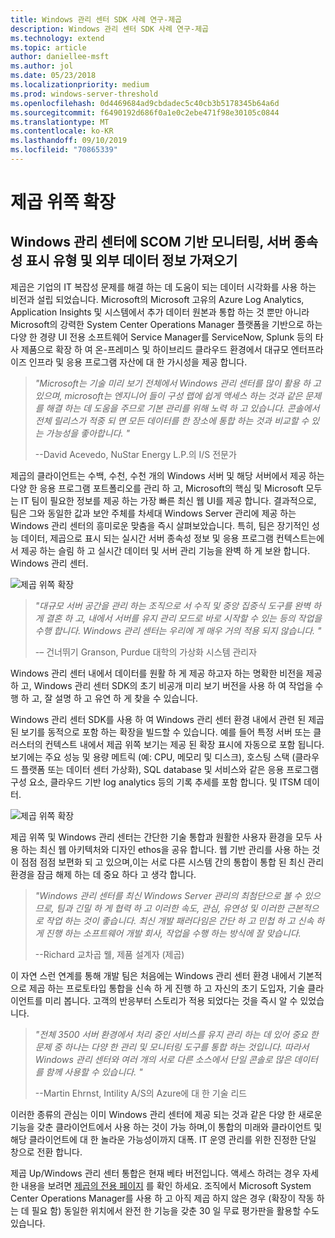 ```yaml
---
title: Windows 관리 센터 SDK 사례 연구-제곱
description: Windows 관리 센터 SDK 사례 연구-제곱
ms.technology: extend
ms.topic: article
author: daniellee-msft
ms.author: jol
ms.date: 05/23/2018
ms.localizationpriority: medium
ms.prod: windows-server-threshold
ms.openlocfilehash: 0d4469684ad9cbdadec5c40cb3b5178345b64a6d
ms.sourcegitcommit: f6490192d686f0a1e0c2ebe471f98e30105c0844
ms.translationtype: MT
ms.contentlocale: ko-KR
ms.lasthandoff: 09/10/2019
ms.locfileid: "70865339"
---
```

# <a name="squared-up-extension"></a>제곱 위쪽 확장

## <a name="bringing-scom-based-monitoring-server-dependency-visibility-and-external-data-insights-into-windows-admin-center"></a>Windows 관리 센터에 SCOM 기반 모니터링, 서버 종속성 표시 유형 및 외부 데이터 정보 가져오기

제곱은 기업의 IT 복잡성 문제를 해결 하는 데 도움이 되는 데이터 시각화를 사용 하는 비전과 설립 되었습니다. Microsoft의 Microsoft 고유의 Azure Log Analytics, Application Insights 및 시스템에서 추가 데이터 원본과 통합 하는 것 뿐만 아니라 Microsoft의 강력한 System Center Operations Manager 플랫폼을 기반으로 하는 다양 한 경량 UI 전용 소프트웨어 Service Manager를 ServiceNow, Splunk 등의 타사 제품으로 확장 하 여 온-프레미스 및 하이브리드 클라우드 환경에서 대규모 엔터프라이즈 인프라 및 응용 프로그램 자산에 대 한 가시성을 제공 합니다.

> <cite>"Microsoft는 기술 미리 보기 전체에서 Windows 관리 센터를 많이 활용 하 고 있으며, microsoft는 엔지니어 들이 구성 랩에 쉽게 액세스 하는 것과 같은 문제를 해결 하는 데 도움을 주므로 기본 관리를 위해 노력 하 고 있습니다. 콘솔에서 전체 릴리스가 적중 되 면 모든 데이터를 한 장소에 통합 하는 것과 비교할 수 있는 가능성을 좋아합니다. "</cite>
>
> --David Acevedo, NuStar Energy L.P.의 I/S 전문가

제곱의 클라이언트는 수백, 수천, 수천 개의 Windows 서버 및 해당 서버에서 제공 하는 다양 한 응용 프로그램 포트폴리오를 관리 하 고, Microsoft의 핵심 및 Microsoft 모두는 IT 팀이 필요한 정보를 제공 하는 가장 빠른 최신 웹 UI를 제공 합니다. 결과적으로, 팀은 그와 동일한 값과 보안 주체를 차세대 Windows Server 관리에 제공 하는 Windows 관리 센터의 흥미로운 맞춤을 즉시 살펴보았습니다. 특히, 팀은 장기적인 성능 데이터, 제곱으로 표시 되는 실시간 서버 종속성 정보 및 응용 프로그램 컨텍스트는에서 제공 하는 슬림 하 고 실시간 데이터 및 서버 관리 기능을 완벽 하 게 보완 합니다. Windows 관리 센터.

![제곱 위쪽 확장](../../media/extend-case-study-squared-up/squared-up-1.png)

> <cite>"대규모 서버 공간을 관리 하는 조직으로 서 수직 및 중앙 집중식 도구를 완벽 하 게 결혼 하 고, 내에서 서버를 유지 관리 모드로 바로 시작할 수 있는 등의 작업을 수행 합니다. Windows 관리 센터는 우리에 게 매우 거의 적용 되지 않습니다. "</cite>
>
> -– 건너뛰기 Granson, Purdue 대학의 가상화 시스템 관리자

Windows 관리 센터 내에서 데이터를 원활 하 게 제공 하고자 하는 명확한 비전을 제공 하 고, Windows 관리 센터 SDK의 초기 비공개 미리 보기 버전을 사용 하 여 작업을 수행 하 고, 잘 설명 하 고 유연 하 게 찾을 수 있습니다.

Windows 관리 센터 SDK를 사용 하 여 Windows 관리 센터 환경 내에서 관련 된 제곱 된 보기를 동적으로 포함 하는 확장을 빌드할 수 있습니다. 예를 들어 특정 서버 또는 클러스터의 컨텍스트 내에서 제곱 위쪽 보기는 제공 된 확장 표시에 자동으로 포함 됩니다. 보기에는 주요 성능 및 용량 메트릭 (예: CPU, 메모리 및 디스크), 호스팅 스택 (클라우드 플랫폼 또는 데이터 센터 가상화), SQL database 및 서비스와 같은 응용 프로그램 구성 요소, 클라우드 기반 log analytics 등의 기록 추세를 포함 합니다. 및 ITSM 데이터.

![제곱 위쪽 확장](../../media/extend-case-study-squared-up/squared-up-2.png)

제곱 위쪽 및 Windows 관리 센터는 간단한 기술 통합과 원활한 사용자 환경을 모두 사용 하는 최신 웹 아키텍처와 디자인 ethos을 공유 합니다. 웹 기반 관리를 사용 하는 것이 점점 점점 보편화 되 고 있으며,이는 서로 다른 시스템 간의 통합이 통합 된 최신 관리 환경을 잠금 해제 하는 데 중요 하다 고 생각 합니다.

> <cite>"Windows 관리 센터를 최신 Windows Server 관리의 최첨단으로 볼 수 있으므로, 팀과 긴밀 하 게 협력 하 고 이러한 속도, 관심, 유연성 및 이러한 근본적으로 작업 하는 것이 좋습니다. 최신 개발 패러다임은 간단 하 고 민첩 하 고 신속 하 게 진행 하는 소프트웨어 개발 회사, 작업을 수행 하는 방식에 잘 맞습니다.</cite>
>
> --Richard 교차곱 웰, 제품 설계자 (제곱)

이 자연 스런 연계를 통해 개발 팀은 처음에는 Windows 관리 센터 환경 내에서 기본적으로 제곱 하는 프로토타입 통합을 신속 하 게 진행 하 고 자신의 초기 도입자, 기술 클라이언트를 미리 봅니다. 고객의 반응부터 스토리가 적용 되었다는 것을 즉시 알 수 있었습니다.

> <cite>"전체 3500 서버 환경에서 처리 중인 서비스를 유지 관리 하는 데 있어 중요 한 문제 중 하나는 다양 한 관리 및 모니터링 도구를 통합 하는 것입니다. 따라서 Windows 관리 센터와 여러 개의 서로 다른 소스에서 단일 콘솔로 많은 데이터를 함께 사용할 수 있습니다. "</cite>
>
> --Martin Ehrnst, Intility A/S의 Azure에 대 한 기술 리드

이러한 종류의 관심는 이미 Windows 관리 센터에 제공 되는 것과 같은 다양 한 새로운 기능을 갖춘 클라이언트에서 사용 하는 것이 가능 하며,이 통합의 미래와 클라이언트 및 해당 클라이언트에 대 한 놀라운 가능성이까지 대폭. IT 운영 관리를 위한 진정한 단일 창으로 전환 합니다.

제곱 Up/Windows 관리 센터 통합은 현재 베타 버전입니다. 액세스 하려는 경우 자세한 내용을 보려면 [제곱의 전용 페이지](https://squaredup.com/product/honolulu/windows-admin-center-extension/?utm_source=microsoft-wac&utm_medium=public-relations&utm_campaign=honolulu) 를 확인 하세요. 조직에서 Microsoft System Center Operations Manager를 사용 하 고 아직 제곱 하지 않은 경우 (확장이 작동 하는 데 필요 함) 동일한 위치에서 완전 한 기능을 갖춘 30 일 무료 평가판을 활용할 수도 있습니다. 
